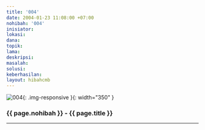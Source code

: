 ```yaml
---
title: '004'
date: 2004-01-23 11:08:00 +07:00
nohibah: '004'
inisiator:
lokasi:
dana:
topik:
lama:
deskripsi:
masalah:
solusi:
keberhasilan:
layout: hibahcmb
---
```


![004](/static/img/hibahcmb/004.png){: .img-responsive }{: width="350" }

### {{ page.nohibah }} - {{ page.title }}

---
